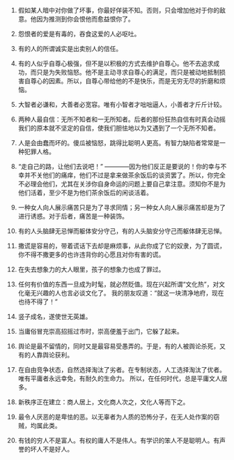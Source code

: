 1. 假如某人暗中对你做了坏事，你最好佯装不知。否则，只会增加他对于你的敌意。他因为推测到你会恨他而愈益恨你了。

2. 怨恨者的爱是有毒的，吞食这爱的人必呕吐。

3. 有的人的所谓诚实是出卖别人的信任。

4. 有的人似乎自尊心极强，但不是以积极的方式去维护自尊心。他不去追求成功，而只是为失败恼怒。他不是主动寻求自尊心的满足，而只是被动地抵制损害自尊心的因素。所以，自尊心带给他的不是快乐，而是无穷无尽的折磨和烦恼。

5. 大智者必谦和，大善者必宽容。唯有小智者才咄咄逼人，小善者才斤斤计较。

6. 两种人最自信：无所不知者和一无所知者。后者的那份狂热自信有时真会动摇我们的原本就不坚定的自信，使我们胆怯地以为又遇到了一个无所不知者。

7. 人是会由蠢而坏的。傻瓜被恼怒，跳得比聪明人更高。有智力缺陷者常常是一种犯罪人格。

8. “走自己的路，让他们去说吧！” ————因为他们反正是要说的！你的幸与不幸并不关他们的痛痒，他们不过是拿来做茶余饭后的谈资罢了。所以，你完全不必理会他们，尤其在关涉你自身命运的问题上要自己拿注意。须知你不是为他们活着，至少不是为他们茶余饭后的闲谈活着。

9. 一种女人向人展示痛苦只是为了寻求同情；另一种女人向人展示痛苦却是为了进行诱惑。对于后者，痛苦是一种装饰。

10. 有的人头脑肆无忌惮而躯体安分守己，有的人头脑安分守己而躯体肆无忌惮。

11. 撒谎是容易的，带着谎话下去却是麻烦事，从此你成了它的奴隶，为了圆谎，你不得不撒更多的也许违背你的心愿且对你有害的谎。

12. 在失去想象力的大人眼里，孩子的想象力也成了罪过。

13. 任何有价值的东西一旦成为时髦，就必然贬值。现在兴起所谓“文化热”，对文化毫无兴趣的人也言必谈文化了。
    我的朋友叹道：“就这一块清净地府，现在也待不得了！”

14. 竖子成名，遂使世无英雄。

15. 当庸俗冒充崇高招摇过市时，崇高便羞于出门，它躲了起来。

16. 舆论是最不留情的，同时又是最容易受愚弄的。于是，有的人被舆论杀死，又有的人靠舆论获利。

17. 在自由竞争状态，自然选择淘汰了劣者。在专制状态，人工选择淘汰了优者。唯有平庸者永远幸免，有耐久的生命力。
    所以，在任何时代，总是平庸文人居多。

18. 新秩序正在建立：商人居上，文化商人次之，文化人等而下之。

19. 最令人厌恶的是卑怯的恶。以无辜者为人质的恐怖分子，在无人处作案的窃贼，均属此类。

20. 有钱的穷人不是富人。有权的庸人不是伟人。有学识的笨人不是聪明人。有声誉的坏人不是好人。
